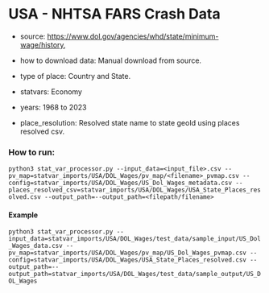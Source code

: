 # USA - NHTSA FARS Crash Data

- source: https://www.dol.gov/agencies/whd/state/minimum-wage/history, 

- how to download data: Manual download from source.

- type of place: Country and State.

- statvars: Economy

- years: 1968 to 2023

- place_resolution: Resolved state name to state geoId using places resolved csv.

### How to run:

`python3 stat_var_processor.py --input_data=<input_file>.csv --pv_map=statvar_imports/USA/DOL_Wages/pv_map/<filename>_pvmap.csv --config=statvar_imports/USA/DOL_Wages/US_Dol_Wages_metadata.csv --places_resolved_csv=statvar_imports/USA/DOL_Wages/USA_State_Places_resolved.csv --output_path=--output_path=<filepath/filename>`

#### Example
`python3 stat_var_processor.py --input_data=statvar_imports/USA/DOL_Wages/test_data/sample_input/US_Dol_Wages_data.csv --pv_map=statvar_imports/USA/DOL_Wages/pv_map/US_Dol_Wages_pvmap.csv --config=statvar_imports/USA/DOL_Wages/USA_State_Places_resolved.csv --output_path=--output_path=statvar_imports/USA/DOL_Wages/test_data/sample_output/US_DOL_Wages`